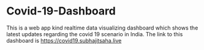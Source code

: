 # Covid-19-Dashboard
This is a web app kind realtime data visualizing dashboard which shows the latest updates regarding the covid 19 scenario in India.
The link to this dashboard is https://covid19.subhajitsaha.live
